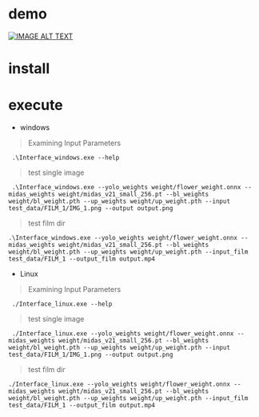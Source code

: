 # demo

[![IMAGE ALT TEXT](http://img.youtube.com/vi/BLUcD01N27M/0.jpg)](https://www.youtube.com/watch?v=BLUcD01N27M "CARE-for-MUV")


# install




# execute

- windows

>Examining Input Parameters
```shell
 .\Interface_windows.exe --help
```

>test single image
```shell
 .\Interface_windows.exe --yolo_weights weight/flower_weight.onnx --midas_weights weight/midas_v21_small_256.pt --bl_weights weight/bl_weight.pth --up_weights weight/up_weight.pth --input test_data/FILM_1/IMG_1.png --output output.png
```

>test film dir
```shell
.\Interface_windows.exe --yolo_weights weight/flower_weight.onnx --midas_weights weight/midas_v21_small_256.pt --bl_weights weight/bl_weight.pth --up_weights weight/up_weight.pth --input_film test_data/FILM_1 --output_film output.mp4
```

- Linux
>Examining Input Parameters
```shell
 ./Interface_linux.exe --help
```

>test single image
```shell
 ./Interface_linux.exe --yolo_weights weight/flower_weight.onnx --midas_weights weight/midas_v21_small_256.pt --bl_weights weight/bl_weight.pth --up_weights weight/up_weight.pth --input test_data/FILM_1/IMG_1.png --output output.png
```

>test film dir
```shell
./Interface_linux.exe --yolo_weights weight/flower_weight.onnx --midas_weights weight/midas_v21_small_256.pt --bl_weights weight/bl_weight.pth --up_weights weight/up_weight.pth --input_film test_data/FILM_1 --output_film output.mp4
```
